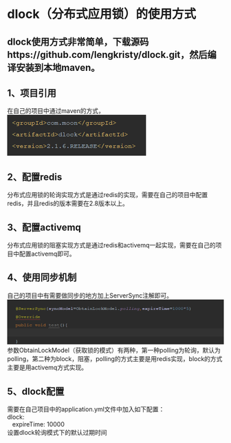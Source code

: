 # dlock（分布式应用锁）的使用方式
## dlock使用方式非常简单，下载源码https://github.com/lengkristy/dlock.git，然后编译安装到本地maven。
## 1、项目引用<br/>
在自己的项目中通过maven的方式，<br/>
![avatar](https://github.com/lengkristy/dlock/blob/master/doc/images/dependence.png)
## 2、配置redis<br/>
分布式应用锁的轮询实现方式是通过redis的实现，需要在自己的项目中配置redis，并且redis的版本需要在2.8版本以上。
## 3、配置activemq<br/>
分布式应用锁的阻塞实现方式是通过redis和activemq一起实现，需要在自己的项目中配置activemq即可。
## 4、使用同步机制<br/>
自己的项目中有需要做同步的地方加上ServerSync注解即可。<br/>
![avatar](https://github.com/lengkristy/dlock/blob/master/doc/images/anno.png)<br/>
参数ObtainLockModel（获取锁的模式）有两种，第一种polling为轮询，默认为polling，第二种为block，阻塞，polling的方式主要是用redis实现，block的方式主要是用activemq方式实现。
## 5、dlock配置<br/>
需要在自己项目中的application.yml文件中加入如下配置：<br/>
dlock:<br/>
&nbsp;&nbsp;&nbsp;expireTime: 10000<br/>
设置dlock轮询模式下的默认过期时间